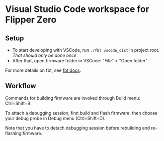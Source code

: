 # Visual Studio Code workspace for Flipper Zero

## Setup

 * To start developing with VSCode, run `./fbt vscode_dist` in project root. _That should only be done once_
 * After that, open firmware folder in VSCode: "File" > "Open folder"

 For more details on fbt, see [fbt docs](../documentation/fbt.md).


## Workflow

Commands for building firmware are invoked through Build menu: Ctrl+Shift+B.

To attach a debugging session, first build and flash firmware, then choose your debug probe in Debug menu (Ctrl+Shift+D).

Note that you have to detach debugging session before rebuilding and re-flashing firmware.
